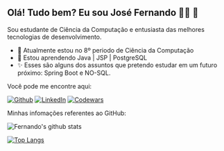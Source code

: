## Olá! Tudo bem? Eu sou José Fernando :technologist: 👋

Sou estudante de Ciência da Computação e entusiasta das melhores tecnologias de desenvolvimento.

- 🔭 Atualmente estou no 8º periodo de Ciência da Computação
- 🌱 Estou aprendendo Java | JSP | PostgreSQL
-  :sparkles: Esses são alguns dos assuntos que pretendo estudar em um futuro próximo: Spring Boot e NO-SQL.

Você pode me encontre aqui:

[![Github](https://img.shields.io/badge/-Github-000?logo=Github&logoColor=white)](https://github.com/JoseFernandoh)
[![LinkedIn](https://img.shields.io/badge/-LinkedIn-blue?logo=Linkedin&logoColor=white)](https://www.linkedin.com/in/jos%C3%A9-fernando-778403143/)
[![Codewars](https://www.codewars.com/users/JoseFernandoh/badges/small)](https://www.codewars.com/users/JoseFernandoh)

Minhas infomações referentes ao GitHub:

![Fernando's github stats](https://github-readme-stats.vercel.app/api?username=JoseFernandoh&theme=dark&count_private=true&show_icons=true&title_color=6e40c9&icon_color=6e40c9&line_height=20)

[![Top Langs](https://github-readme-stats.vercel.app/api/top-langs/?username=JoseFernandoh&theme=dark&layout=compact&show_icons=true&title_color=6e40c9&icon_color=6e40c9)](https://github.com/JoseFernandoh/github-readme-stats)
